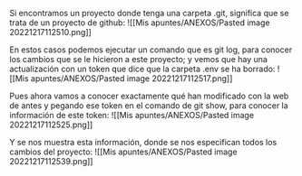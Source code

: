 Si encontramos un proyecto donde tenga una carpeta .git, significa que se trata de un proyecto de github:
![[Mis apuntes/ANEXOS/Pasted image 20221217112510.png]]

En estos casos podemos ejecutar un comando que es git log, para conocer los cambios que se le hicieron a este proyecto; y vemos que hay una actualización con un token que dice que la carpeta .env se ha borrado:
![[Mis apuntes/ANEXOS/Pasted image 20221217112517.png]]

Pues ahora vamos a conocer exactamente qué han modificado con la web de antes y pegando ese token en el comando de git show, para conocer la información de este token:
![[Mis apuntes/ANEXOS/Pasted image 20221217112525.png]]

Y se nos muestra esta información, donde se nos especifican todos los cambios del proyecto:
![[Mis apuntes/ANEXOS/Pasted image 20221217112539.png]]


